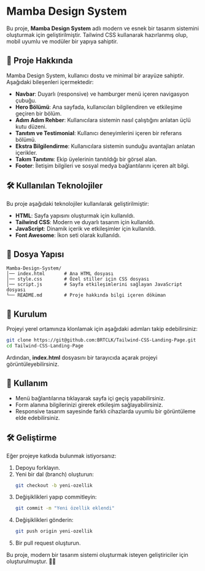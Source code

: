 # Mamba Design System

Bu proje, **Mamba Design System** adlı modern ve esnek bir tasarım sistemini oluşturmak için geliştirilmiştir. Tailwind CSS kullanarak hazırlanmış olup, mobil uyumlu ve modüler bir yapıya sahiptir.

## 🚀 Proje Hakkında
Mamba Design System, kullanıcı dostu ve minimal bir arayüze sahiptir. Aşağıdaki bileşenleri içermektedir:

- **Navbar**: Duyarlı (responsive) ve hamburger menü içeren navigasyon çubuğu.
- **Hero Bölümü**: Ana sayfada, kullanıcıları bilgilendiren ve etkileşime geçiren bir bölüm.
- **Adım Adım Rehber**: Kullanıcılara sistemin nasıl çalıştığını anlatan üçlü kutu düzeni.
- **Tanıtım ve Testimonial**: Kullanıcı deneyimlerini içeren bir referans bölümü.
- **Ekstra Bilgilendirme**: Kullanıcılara sistemin sunduğu avantajları anlatan içerikler.
- **Takım Tanıtımı**: Ekip üyelerinin tanıtıldığı bir görsel alan.
- **Footer**: İletişim bilgileri ve sosyal medya bağlantılarını içeren alt bilgi.

## 🛠️ Kullanılan Teknolojiler
Bu proje aşağıdaki teknolojiler kullanılarak geliştirilmiştir:

- **HTML**: Sayfa yapısını oluşturmak için kullanıldı.
- **Tailwind CSS**: Modern ve duyarlı tasarım için kullanıldı.
- **JavaScript**: Dinamik içerik ve etkileşimler için kullanıldı.
- **Font Awesome**: İkon seti olarak kullanıldı.

## 📂 Dosya Yapısı

```
Mamba-Design-System/
│── index.html       # Ana HTML dosyası
│── style.css        # Özel stiller için CSS dosyası
│── script.js        # Sayfa etkileşimlerini sağlayan JavaScript dosyası
└── README.md        # Proje hakkında bilgi içeren döküman
```

## 📌 Kurulum
Projeyi yerel ortamınıza klonlamak için aşağıdaki adımları takip edebilirsiniz:

```sh
git clone https://git@github.com:BRTCLK/Tailwind-CSS-Landing-Page.git
cd Tailwind-CSS-Landing-Page
```

Ardından, **index.html** dosyasını bir tarayıcıda açarak projeyi görüntüleyebilirsiniz.

## 🎯 Kullanım
- Menü bağlantılarına tıklayarak sayfa içi geçiş yapabilirsiniz.
- Form alanına bilgilerinizi girerek etkileşim sağlayabilirsiniz.
- Responsive tasarım sayesinde farklı cihazlarda uyumlu bir görüntüleme elde edebilirsiniz.

## 🛠️ Geliştirme
Eğer projeye katkıda bulunmak istiyorsanız:

1. Depoyu forklayın.
2. Yeni bir dal (branch) oluşturun:
   ```sh
   git checkout -b yeni-ozellik
   ```
3. Değişiklikleri yapıp commitleyin:
   ```sh
   git commit -m "Yeni özellik eklendi"
   ```
4. Değişiklikleri gönderin:
   ```sh
   git push origin yeni-ozellik
   ```
5. Bir pull request oluşturun.

Bu proje, modern bir tasarım sistemi oluşturmak isteyen geliştiriciler için oluşturulmuştur. 🎨✨

